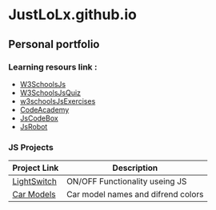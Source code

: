 # JustLoLx.github.io

## Personal portfolio
### Learning resours link : 
- [W3SchoolsJs](https://www.w3schools.com/js)
- [W3SchoolsJsQuiz](https://www.w3schools.com/quiztest/quiztest.asp?qtest=JS)
- [w3schoolsJsExercises](https://www.w3schools.com/js/exercise_js.asp?filename=exercise_js_variables1)
- [CodeAcademy](https://www.codecademy.com/learn)
- [JsCodeBox](https://jscodebox.com/)
- [JsRobot](https://lab.reaal.me/jsrobot)
### JS Projects	
|Project Link | Description |
| ----------- | ----------- |
| [LightSwitch](https://justlolx.github.io/LightSwitch/index.html)| ON/OFF Functionality useing JS|
| [Car Models](https://justlolx.github.io/CarModels/index.html) | Car model names and difrend colors |


